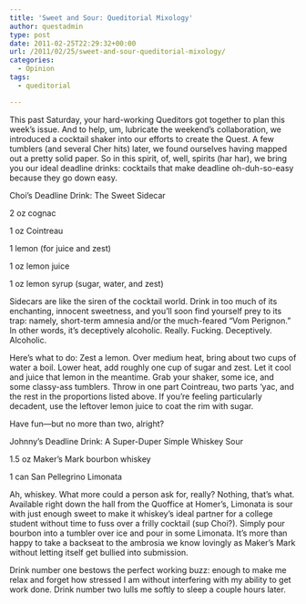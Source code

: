 ```yaml
---
title: 'Sweet and Sour: Queditorial Mixology'
author: questadmin
type: post
date: 2011-02-25T22:29:32+00:00
url: /2011/02/25/sweet-and-sour-queditorial-mixology/
categories:
  - Opinion
tags:
  - queditorial

---
```

This past Saturday, your hard-working Queditors got together to plan this week’s issue. And to help, um, lubricate the weekend’s collaboration, we introduced a cocktail shaker into our efforts to create the Quest. A few tumblers (and several Cher hits) later, we found ourselves having mapped out a pretty solid paper. So in this spirit, of, well, spirits (har har), we bring you our ideal deadline drinks: cocktails that make deadline oh-duh-so-easy because they go down easy.

Choi’s Deadline Drink: The Sweet Sidecar

2 oz cognac
  
1 oz Cointreau
  
1 lemon (for juice and zest)
  
1 oz lemon juice
  
1 oz lemon syrup (sugar, water, and zest)

Sidecars are like the siren of the cocktail world. Drink in too much of its enchanting, innocent sweetness, and you’ll soon find yourself prey to its trap: namely, short-term amnesia and/or the much-feared “Vom Perignon.” In other words, it’s deceptively alcoholic. Really. Fucking. Deceptively. Alcoholic.

Here’s what to do: Zest a lemon. Over medium heat, bring about two cups of water a boil. Lower heat, add roughly one cup of sugar and zest. Let it cool and juice that lemon in the meantime. Grab your shaker, some ice, and some classy-ass tumblers. Throw in one part Cointreau, two parts ‘yac, and the rest in the proportions listed above. If you’re feeling particularly decadent, use the leftover lemon juice to coat the rim with sugar.

Have fun—but no more than two, alright?

Johnny’s Deadline Drink: A Super-Duper Simple Whiskey Sour

1.5 oz Maker’s Mark bourbon whiskey
  
1 can San Pellegrino Limonata

Ah, whiskey. What more could a person ask for, really? Nothing, that’s what. Available right down the hall from the Quoffice at Homer’s, Limonata is sour with just enough sweet to make it whiskey’s ideal partner for a college student without time to fuss over a frilly cocktail (sup Choi?). Simply pour bourbon into a tumbler over ice and pour in some Limonata. It’s more than happy to take a backseat to the ambrosia we know lovingly as Maker’s Mark without letting itself get bullied into submission.

Drink number one bestows the perfect working buzz: enough to make me relax and forget how stressed I am without interfering with my ability to get work done. Drink number two lulls me softly to sleep a couple hours later.